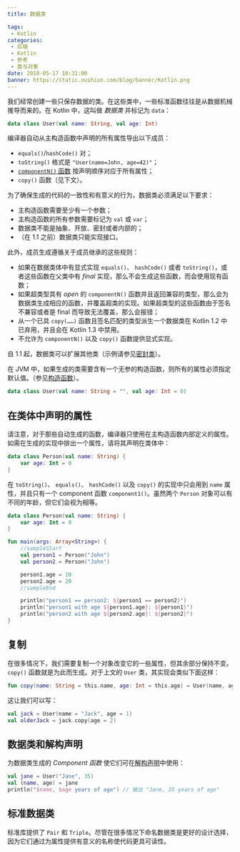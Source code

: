 ```yaml
---
title: 数据类

tags:
 - Kotlin
categories:
 - 后端
 - Kotlin
 - 参考
 - 类与对象
date: 2018-05-17 10:31:00
banner: https://static.oushiun.com/blog/banner/Kotlin.png
---
```


我们经常创建一些只保存数据的类。在这些类中，一些标准函数往往是从数据机械推导而来的。在 Kotlin 中，这叫做 _数据类_ 并标记为 `data`：

```kotlin
data class User(val name: String, val age: Int)
```

<!-- more -->

编译器自动从主构造函数中声明的所有属性导出以下成员：

*   `equals()`/`hashCode()` 对；
*   `toString()` 格式是 `"User(name=John, age=42)"`；
*   [`componentN()` 函数](multi-declarations.html) 按声明顺序对应于所有属性；
*   `copy()` 函数（见下文）。

为了确保生成的代码的一致性和有意义的行为，数据类必须满足以下要求：

*   主构造函数需要至少有一个参数；
*   主构造函数的所有参数需要标记为 `val` 或 `var`；
*   数据类不能是抽象、开放、密封或者内部的；
*   （在 1.1 之前）数据类只能实现接口。

此外，成员生成遵循关于成员继承的这些规则：

*   如果在数据类体中有显式实现 `equals()`、 `hashCode()` 或者 `toString()`，或者这些函数在父类中有 *final* 实现，那么不会生成这些函数，而会使用现有函数；
*   如果超类型具有 *open* 的 `componentN()` 函数并且返回兼容的类型，那么会为数据类生成相应的函数，并覆盖超类的实现。如果超类型的这些函数由于签名不兼容或者是 final 而导致无法覆盖，那么会报错；
*   从一个已具 `copy(……)` 函数且签名匹配的类型派生一个数据类在 Kotlin 1.2 中已弃用，并且会在 Kotlin 1.3 中禁用。
*   不允许为 `componentN()` 以及 `copy()` 函数提供显式实现。

自 1.1 起，数据类可以扩展其他类（示例请参见[密封类](sealed-classes.html)）。

在 JVM 中，如果生成的类需要含有一个无参的构造函数，则所有的属性必须指定默认值。（参见[构造函数](classes.html#构造函数)）。

```kotlin
data class User(val name: String = "", val age: Int = 0)
```

## 在类体中声明的属性

请注意，对于那些自动生成的函数，编译器只使用在主构造函数内部定义的属性。如需在生成的实现中排出一个属性，请将其声明在类体中：

```kotlin
data class Person(val name: String) {
    var age: Int = 0
}
```

在 `toString()`、 `equals()`、 `hashCode()` 以及 `copy()` 的实现中只会用到 `name` 属性，并且只有一个 component 函数 `component1()`。虽然两个 `Person` 对象可以有不同的年龄，但它们会视为相等。

```kotlin
data class Person(val name: String) {
    var age: Int = 0
}

fun main(args: Array<String>) {
    //sampleStart
    val person1 = Person("John")
    val person2 = Person("John")

    person1.age = 10
    person2.age = 20
    //sampleEnd

    println("person1 == person2: ${person1 == person2}")
    println("person1 with age ${person1.age}: ${person1}")
    println("person2 with age ${person2.age}: ${person2}")
}
```

## 复制

在很多情况下，我们需要复制一个对象改变它的一些属性，但其余部分保持不变。
`copy()` 函数就是为此而生成。对于上文的 `User` 类，其实现会类似下面这样：

```kotlin
fun copy(name: String = this.name, age: Int = this.age) = User(name, age)
```

这让我们可以写：

```kotlin
val jack = User(name = "Jack", age = 1)
val olderJack = jack.copy(age = 2)
```

## 数据类和解构声明

为数据类生成的 _Component 函数_ 使它们可在[解构声明](multi-declarations.html)中使用：

```kotlin
val jane = User("Jane", 35)
val (name, age) = jane
println("$name, $age years of age") // 输出 "Jane, 35 years of age"
```

## 标准数据类

标准库提供了 `Pair` 和 `Triple`。尽管在很多情况下命名数据类是更好的设计选择，因为它们通过为属性提供有意义的名称使代码更具可读性。

